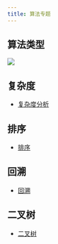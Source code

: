 ```yaml
---
title: 算法专题
---
```


## 算法类型

![](https://static.skynian.cn/20191103155946.png)

## 复杂度

- [复杂度分析](./complexity.md)

## 排序

- [排序](./sort.md)

## 回溯

- [回溯](./backtracking.md)

## 二叉树

- [二叉树](./binary-tree.md)
